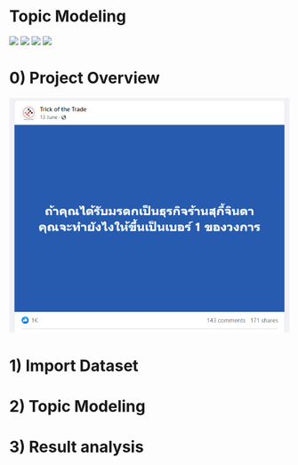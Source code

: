 # Topic Modeling
[![](https://img.shields.io/badge/-Topic--Modeling-orange)](#) [![](https://img.shields.io/badge/-NLP-orange)](#) [![](https://img.shields.io/badge/-Python-green)](#) [![](https://img.shields.io/badge/-Google--Colab-green)](#) 
# 0) Project Overview
![FBPost](./img/FBPost.png)     
# 1) Import Dataset
# 2) Topic Modeling
# 3) Result analysis
